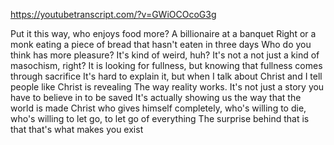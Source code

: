 https://youtubetranscript.com/?v=GWiOCOcoG3g

 Put it this way, who enjoys food more? A billionaire at a banquet Right or a monk eating a piece of bread that hasn't eaten in three days Who do you think has more pleasure? It's kind of weird, huh? It's not a not just a kind of masochism, right? It is looking for fullness, but knowing that fullness comes through sacrifice It's hard to explain it, but when I talk about Christ and I tell people like Christ is revealing The way reality works. It's not just a story you have to believe in to be saved It's actually showing us the way that the world is made Christ who gives himself completely, who's willing to die, who's willing to let go, to let go of everything The surprise behind that is that that's what makes you exist